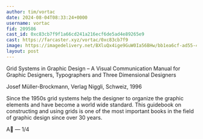 ```yaml
---
author: tim/vortac
date: 2024-08-04T08:33:24+0000
username: vortac
fid: 209586
cast_id: 0xc83cb7f9f1a66cd241a216ecf6de5ad4e89265e9
cast: https://farcaster.xyz/vortac/0xc83cb7f9
image: https://imagedelivery.net/BXluQx4ige9GuW0Ia56BHw/bb1ea6cf-ad55-4bb4-3eaa-711e701e6400/original
layout: post
---
```


Grid Systems in Graphic Design – A Visual Communication Manual for Graphic Designers, Typographers and Three Dimensional Designers

Josef Müller-Brockmann, Verlag Niggli, Schweiz, 1996

Since the 1950s grid systems help the designer to organize the graphic elements and have become a world wide standard. This guidebook on constructing and using grids is one of the most important books in the field of graphic design since over 30 years.

A🧵 — 1/4

<img src='https://imagedelivery.net/BXluQx4ige9GuW0Ia56BHw/bb1ea6cf-ad55-4bb4-3eaa-711e701e6400/original' alt='' referrerpolicy='no-referrer'/>
<img src='https://imagedelivery.net/BXluQx4ige9GuW0Ia56BHw/c0311747-08f3-442e-dc71-340b6c550500/original' alt='' referrerpolicy='no-referrer'/>
